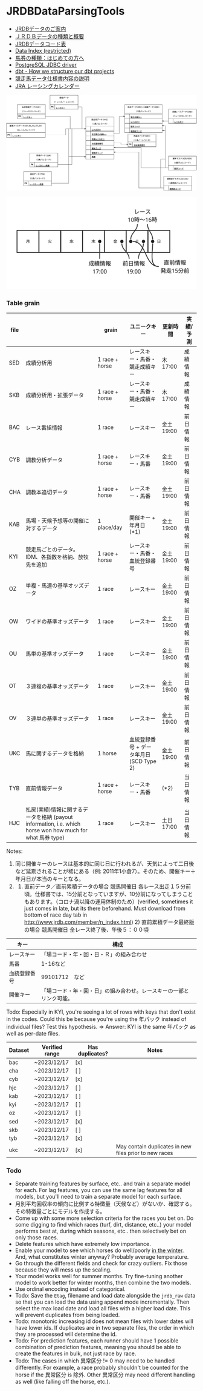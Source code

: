 # JRDBDataParsingTools

- [JRDBデータのご案内](http://www.jrdb.com/program/data.html)
- [ＪＲＤＢデータの種類と概要](http://www.jrdb.com/program/jrdb_data_doc.txt)
- [JRDBデータコード表](http://www.jrdb.com/program/jrdb_code.txt)
- [Data Index (restricted)](http://www.jrdb.com/member/dataindex.html)
- [馬券の種類：はじめての方へ](https://www.jra.go.jp/kouza/beginner/baken/)
- [PostgreSQL JDBC driver](https://jdbc.postgresql.org/download/)
- [dbt - How we structure our dbt projects](https://docs.getdbt.com/best-practices/how-we-structure/1-guide-overview)
- [競走馬データ仕様書内容の説明](http://www.jrdb.com/program/Kyi/ky_siyo_doc.txt)
- [JRA レーシングカレンダー](https://www.jra.go.jp/keiba/calendar/)


![ER](./images/JRDB.drawio.png)

![schedule](./images/schedule.png)


### Table grain

| file |                                                                                                           | grain          | ユニークキー                             | 更新時間   | 実績/予測 |
| ---- | --------------------------------------------------------------------------------------------------------- | -------------- | ---------------------------------------- | ---------- | --------- |
| SED  | 成績分析用                                                                                                | 1 race + horse | レースキー・馬番・競走成績キー           | 木 17:00   | 成績情報  |
| SKB  | 成績分析用・拡張データ                                                                                    | 1 race + horse | レースキー・馬番・競走成績キー           | 木 17:00   | 成績情報  |
| BAC  | レース番組情報                                                                                            | 1 race         | レースキー                               | 金土	19:00 | 前日情報  |
| CYB  | 調教分析データ                                                                                            | 1 race + horse | レースキー・馬番                         | 金土	19:00 | 前日情報  |
| CHA  | 調教本追切データ                                                                                          | 1 race + horse | レースキー・馬番                         | 金土	19:00 | 前日情報  |
| KAB  | 馬場・天候予想等の開催に対するデータ                                                                      | 1 place/day    | 開催キー + 年月日 (*1)                   | 金土	19:00 | 前日情報  |
| KYI  | 競走馬ごとのデータ。IDM、各指数を格納、放牧先を追加                                                       | 1 race + horse | レースキー・馬番・血統登録番号           | 金土	19:00 | 前日情報  |
| OZ   | 単複・馬連の基準オッズデータ                                                                              | 1 race         | レースキー                               | 金土	19:00 | 前日情報  |
| OW   | ワイドの基準オッズデータ                                                                                  | 1 race         | レースキー                               | 金土	19:00 | 前日情報  |
| OU   | 馬単の基準オッズデータ                                                                                    | 1 race         | レースキー                               | 金土	19:00 | 前日情報  |
| OT   | ３連複の基準オッズデータ                                                                                  | 1 race         | レースキー                               | 金土	19:00 | 前日情報  |
| OV   | ３連単の基準オッズデータ                                                                                  | 1 race         | レースキー                               | 金土	19:00 | 前日情報  |
| UKC  | 馬に関するデータを格納                                                                                    | 1 horse        | 血統登録番号 + データ年月日 (SCD Type 2) | 金土	19:00 | 前日情報  |
| TYB  | 直前情報データ                                                                                            | 1 race + horse | レースキー・馬番                         | (*2)       | 当日情報  |
| HJC  | 払戻(実績)情報に関するデータを格納 (payout information, i.e. which horse won how much for what 馬券 type) | 1 race         | レースキー                               | 土日 17:00 | 当日情報  |

Notes:
1. 同じ開催キーのレースは基本的に同じ日に行われるが、天気によって二日後など延期されることが稀にある（例: 2011年1小倉7）。そのため、開催キー＋年月日が本当のキーとなる。
2. 1) 直前データ／直前累積データの場合 競馬開催日 各レース出走１５分前頃。仕様書では、15分前となっていますが、10分前になってしまうこともあります。（コロナ渦以降の運用体制のため）(verified, sometimes it just comes in late, but its there beforehand. Must download from bottom of race day tab in http://www.jrdb.com/member/n_index.html) 2) 直前累積データ最終版の場合 競馬開催日 全レース終了後、午後５：００頃


| キー         | 構成                                                                 |
| ------------ | -------------------------------------------------------------------- |
| レースキー   | 「場コード・年・回・日・Ｒ」の組み合わせ                             |
| 馬番         | 1-16など                                                             |
| 血統登録番号 | 99101712　など                                                       |
| 開催キー     | 「場コード・年・回・日」の組み合わせ。レースキーの一部とリンク可能。 |



Todo: Especially in KYI, you're seeing a lot of rows with keys that don't exist in the codes. Could this be because you're using the 年パック instead of individual files? Test this hypothesis. => Answer: KYI is the same 年パック as well as per-date files.



| Dataset | Verified range | Has duplicates? | Notes                                                  |
| ------- | -------------- | --------------- | ------------------------------------------------------ |
| bac     | ~2023/12/17    | [x]             |                                                        |
| cha     | ~2023/12/17    | [ ]             |                                                        |
| cyb     | ~2023/12/17    | [x]             |                                                        |
| hjc     | ~2023/12/17    | [ ]             |                                                        |
| kab     | ~2023/12/17    | [ ]             |                                                        |
| kyi     | ~2023/12/17    | [ ]             |                                                        |
| oz      | ~2023/12/17    | [ ]             |                                                        |
| sed     | ~2023/12/17    | [x]             |                                                        |
| skb     | ~2023/12/17    | [ ]             |                                                        |
| tyb     | ~2023/12/17    | [x]             |                                                        |
| ukc     | ~2023/12/17    | [x]             | May contain duplicates in new files prior to new races |

### Todo

* Separate training features by surface, etc.. and train a separate model for each. For lag features, you can use the same lag features for all models, but you'll need to train a separate model for each surface.
* 月別平均回収率の傾向に比例する特徴量（天候など）がないか、確認する。その特徴量ごとにモデルを作成する。
* Come up with some more selection criteria for the races you bet on. Do some digging to find which races (turf, dirt, distance, etc..) your model performs best at, during which seasons, etc.. then selectively bet on only those races.
* Delete features which have extremely low importance.
* Enable your model to see which horses do well/poorly [in the winter](https://keibaman.com/need/winter/). And, what constitutes winter anyway? Probably average temperature.
* Go through the different fields and check for crazy outliers. Fix those because they will mess up the scaling.
* Your model works well for summer months. Try fine-tuning another model to work better for winter months, then combine the two models.
* Use ordinal encoding instead of categorical.
* Todo: Save the `Etag`, filename and load date alongside the `jrdb_raw` data so that you can load the data using append mode incrementally. Then select the max load date and load all files with a higher load date. This will prevent duplicates from being loaded.
* Todo: monotonic increasing id does not mean files with lower dates will have lower ids. If duplicates are in two separate files, the order in which they are processed will determine the id.
* Todo: For prediction features, each runner should have 1 possible combination of prediction features, meaning you should be able to create the features in bulk, not just race by race.
* Todo: The cases in which 異常区分 != 0 may need to be handled differently. For example, a race probably shouldn't be counted for the horse if the 異常区分 is 除外. Other 異常区分 may need different handling as well (like falling off the horse, etc.).

